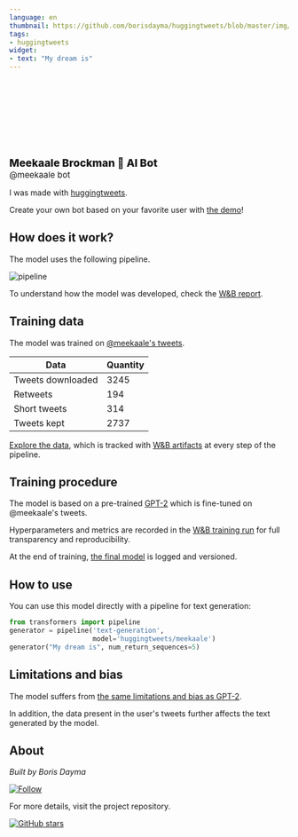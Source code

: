 ```yaml
---
language: en
thumbnail: https://github.com/borisdayma/huggingtweets/blob/master/img/logo.png?raw=true
tags:
- huggingtweets
widget:
- text: "My dream is"
---
```


<div>
<div style="width: 132px; height:132px; border-radius: 50%; background-size: cover; background-image: url('https://pbs.twimg.com/profile_images/1349329043343224832/WhPBEeDp_400x400.jpg')">
</div>
<div style="margin-top: 8px; font-size: 19px; font-weight: 800">Meekaale Brockman 🤖 AI Bot </div>
<div style="font-size: 15px">@meekaale bot</div>
</div>

I was made with [huggingtweets](https://github.com/borisdayma/huggingtweets).

Create your own bot based on your favorite user with [the demo](https://colab.research.google.com/github/borisdayma/huggingtweets/blob/master/huggingtweets-demo.ipynb)!

## How does it work?

The model uses the following pipeline.

![pipeline](https://github.com/borisdayma/huggingtweets/blob/master/img/pipeline.png?raw=true)

To understand how the model was developed, check the [W&B report](https://wandb.ai/wandb/huggingtweets/reports/HuggingTweets-Train-a-Model-to-Generate-Tweets--VmlldzoxMTY5MjI).

## Training data

The model was trained on [@meekaale's tweets](https://twitter.com/meekaale).

| Data | Quantity |
| --- | --- |
| Tweets downloaded | 3245 |
| Retweets | 194 |
| Short tweets | 314 |
| Tweets kept | 2737 |

[Explore the data](https://wandb.ai/wandb/huggingtweets/runs/1y2n8q6q/artifacts), which is tracked with [W&B artifacts](https://docs.wandb.com/artifacts) at every step of the pipeline.

## Training procedure

The model is based on a pre-trained [GPT-2](https://huggingface.co/gpt2) which is fine-tuned on @meekaale's tweets.

Hyperparameters and metrics are recorded in the [W&B training run](https://wandb.ai/wandb/huggingtweets/runs/wpx5ruy7) for full transparency and reproducibility.

At the end of training, [the final model](https://wandb.ai/wandb/huggingtweets/runs/wpx5ruy7/artifacts) is logged and versioned.

## How to use

You can use this model directly with a pipeline for text generation:

```python
from transformers import pipeline
generator = pipeline('text-generation',
                     model='huggingtweets/meekaale')
generator("My dream is", num_return_sequences=5)
```

## Limitations and bias

The model suffers from [the same limitations and bias as GPT-2](https://huggingface.co/gpt2#limitations-and-bias).

In addition, the data present in the user's tweets further affects the text generated by the model.

## About

*Built by Boris Dayma*

[![Follow](https://img.shields.io/twitter/follow/borisdayma?style=social)](https://twitter.com/intent/follow?screen_name=borisdayma)

For more details, visit the project repository.

[![GitHub stars](https://img.shields.io/github/stars/borisdayma/huggingtweets?style=social)](https://github.com/borisdayma/huggingtweets)
